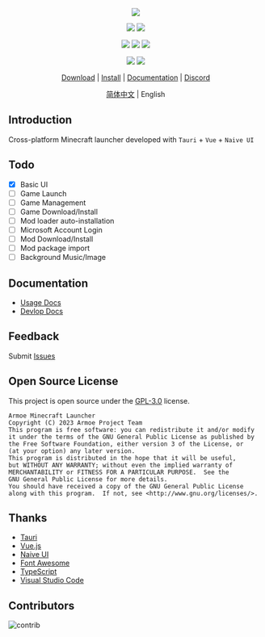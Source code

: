 <div align="center">

![][banner]

![][node]
![][pnpm]

![][tauri]
![][vue]
![][naive-ui]

![][release]
![][license]

[Download][download-link] | [Install][install-link] | [Documentation][docs-link] | [Discord][discord-link]

[简体中文](README.md) | English

</div>

## Introduction

Cross-platform Minecraft launcher developed with `Tauri` + `Vue` + `Naive UI`

## Todo

- [x] Basic UI
- [ ] Game Launch
- [ ] Game Management
- [ ] Game Download/Install
- [ ] Mod loader auto-installation
- [ ] Microsoft Account Login
- [ ] Mod Download/Install
- [ ] Mod package import
- [ ] Background Music/Image

## Documentation

- [Usage Docs](https://amcl.armoe.cn/en/)
- [Devlop Docs](https://amcl.armoe.cn/en/dev/runtime.html)

## Feedback

Submit [Issues](https://github.com/armoe-project/amcl-app/issues)

## Open Source License

This project is open source under the [GPL-3.0](LICENSE) license.

```text
Armoe Minecraft Launcher
Copyright (C) 2023 Armoe Project Team
This program is free software: you can redistribute it and/or modify
it under the terms of the GNU General Public License as published by
the Free Software Foundation, either version 3 of the License, or
(at your option) any later version.
This program is distributed in the hope that it will be useful,
but WITHOUT ANY WARRANTY; without even the implied warranty of
MERCHANTABILITY or FITNESS FOR A PARTICULAR PURPOSE.  See the
GNU General Public License for more details.
You should have received a copy of the GNU General Public License
along with this program.  If not, see <http://www.gnu.org/licenses/>.
```

## Thanks

- [Tauri](https://tauri.app)
- [Vue.js](https://cn.vuejs.org/)
- [Naive UI](https://www.naiveui.com/)
- [Font Awesome](https://fontawesome.com/)
- [TypeScript](https://www.typescriptlang.org/)
- [Visual Studio Code](https://code.visualstudio.com/)

## Contributors

![contrib]

[banner]: https://socialify.git.ci/armoe-project/amcl-app/image?description=1&font=Inter&forks=1&issues=1&language=1&logo=https%3A%2F%2Fraw.githubusercontent.com%2Farmoe-project%2Famcl-app%2Fmain%2Fsrc-tauri%2Ficons%2Ficon.png&owner=1&pulls=1&stargazers=1&theme=Auto
[node]: https://img.shields.io/badge/node-18-blue?style=for-the-badge
[pnpm]: https://img.shields.io/github/package-json/packageManager/armoe-project/amcl-app?style=for-the-badge
[tauri]: https://img.shields.io/github/package-json/dependency-version/armoe-project/amcl-app/@tauri-apps/api?label=tauri&style=for-the-badge
[vue]: https://img.shields.io/github/package-json/dependency-version/armoe-project/amcl-app/vue?style=for-the-badge
[naive-ui]: https://img.shields.io/github/package-json/dependency-version/armoe-project/amcl-app/naive-ui?style=for-the-badge
[release]: https://img.shields.io/github/v/release/armoe-project/amcl-app?style=for-the-badge
[license]: https://img.shields.io/github/license/armoe-project/amcl-app?style=for-the-badge
[contrib]: https://contrib.rocks/image?repo=armoe-project/amcl-app
[download-link]: https://amcl.armoe.cn/download.html
[install-link]: https://amcl.armoe.cn/install/
[docs-link]: https://amcl.armoe.cn
[discord-link]: https://discord.gg/twQgJNufYn
